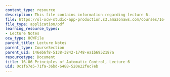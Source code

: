 ```yaml
---
content_type: resource
description: This file contains information regarding lecture 6.
file: https://ol-ocw-studio-app-production.s3.amazonaws.com/courses/16-06-principles-of-automatic-control-fall-2012/0c1f67e571fa36bd6488520e22fec7eb_MIT16_06F12_Lecture_6.pdf
file_type: application/pdf
learning_resource_types:
- Lecture Notes
ocw_type: OCWFile
parent_title: Lecture Notes
parent_type: CourseSection
parent_uid: 146eb6f8-5138-3842-1748-ea1b6952187a
resourcetype: Document
title: 16.06 Principles of Automatic Control, Lecture 6
uid: 0c1f67e5-71fa-36bd-6488-520e22fec7eb
---
```

